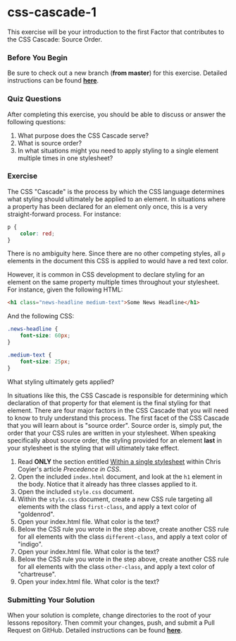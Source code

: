 # css-cascade-1

This exercise will be your introduction to the first Factor that contributes to the CSS Cascade: Source Order.

### Before You Begin

Be sure to check out a new branch (**from master**) for this exercise. Detailed instructions can be found [**here**](../../guides/before-each-exercise.md).

### Quiz Questions
After completing this exercise, you should be able to discuss or answer the following questions:

1. What purpose does the CSS Cascade serve?
1. What is source order?
1. In what situations might you need to apply styling to a single element multiple times in one stylesheet?



### Exercise

The CSS "Cascade" is the process by which the CSS language determines what styling should ultimately be applied to an element. In situations where a property has been declared for an element only once, this is a very straight-forward process. For instance:

```css
p {
    color: red;
}
```

There is no ambiguity here. Since there are no other competing styles, all `p` elements in the document this CSS is applied to would have a red text color.

However, it is common in CSS development to declare styling for an element on the same property multiple times throughout your stylesheet. For instance, given the following HTML:

```html
<h1 class="news-headline medium-text">Some News Headline</h1>
```

And the following CSS:

```css
.news-headline {
    font-size: 60px;
}

.medium-text {
    font-size: 25px;
}

```

What styling ultimately gets applied?

In situations like this, the CSS Cascade is responsible for determining which declaration of that property for that element is the final styling for that element. There are four major factors in the CSS Cascade that you will need to know to truly understand this process. The first facet of the CSS Cascade that you will learn about is "source order". Source order is, simply put, the order that your CSS rules are written in your stylesheet. When speaking specifically about source order, the styling provided for an element **last** in your stylesheet is the styling that will ultimately take effect.

1. Read **ONLY** the section entitled [Within a single stylesheet](https://css-tricks.com/precedence-css-order-css-matters/#article-header-id-0) within Chris Coyier's article _Precedence in CSS_.
1. Open the included `index.html` document, and look at the `h1` element in the body. Notice that it already has three classes applied to it.
1. Open the included `style.css` document.
1. Within the `style.css` document, create a new CSS rule targeting all elements with the class `first-class`, and apply a text color of "goldenrod".
1. Open your index.html file. What color is the text?
1. Below the CSS rule you wrote in the step above, create another CSS rule for all elements with the class `different-class`, and apply a text color of "indigo".
1. Open your index.html file. What color is the text?
1. Below the CSS rule you wrote in the step above, create another CSS rule for all elements with the class `other-class`, and apply a text color of "chartreuse".
1. Open your index.html file. What color is the text?


### Submitting Your Solution

When your solution is complete, change directories to the root of your lessons repository. Then commit your changes, push, and submit a Pull Request on GitHub. Detailed instructions can be found [**here**](../../guides/after-each-exercise.md).
